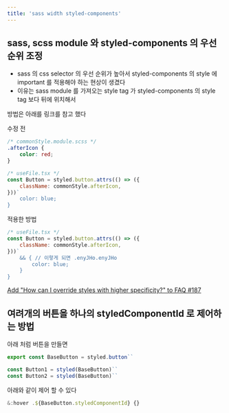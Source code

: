 ```yaml
---
title: 'sass width styled-components'
---
```


## sass, scss module 와 styled-components 의 우선순위 조정

-   sass 의 css selector 의 우선 순위가 높아서 styled-components 의 style 에 important 를 적용해야 하는 현상이 생겼다
-   이유는 sass module 를 가져오는 style tag 가 styled-components 의 style tag 보다 뒤에 위치해서

방법은 아래를 링크를 참고 했다

수정 전

```css
/* commonStyle.module.scss */
.afterIcon {
    color: red;
}
```

```javascript
/* useFile.tsx */
const Button = styled.button.attrs(() => ({
    className: commonStyle.afterIcon,
}))`
    color: blue;
}
```

적용한 방법

```javascript
/* useFile.tsx */
const Button = styled.button.attrs(() => ({
    className: commonStyle.afterIcon,
}))`
    && { // 이렇게 되면 .enyJHo.enyJHo
        color: blue;
    }
}
```

[Add "How can I override styles with higher specificity?" to FAQ #187](https://github.com/styled-components/styled-components-website/issues/187)

## 여려개의 버튼을 하나의 styledComponentId 로 제어하는 방법

아래 처럼 버튼을 만들면

```javascript
export const BaseButton = styled.button``

const Button1 = styled(BaseButton)``
const Button2 = styled(BaseButton)``
```

아래와 같이 제어 할 수 있다

```javascript
&:hover .${BaseButton.styledComponentId} {}
```
